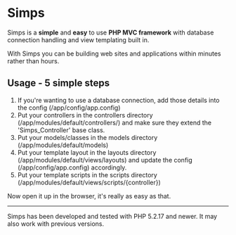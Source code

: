 # Simps

Simps is a **simple** and **easy** to use **PHP MVC framework** with database connection handling and view templating built in.

With Simps you can be building web sites and applications within minutes rather than hours.

## Usage - 5 simple steps

1. If you're wanting to use a database connection, add those details into the config (/app/config/app.config)
2. Put your controllers in the controllers directory (/app/modules/default/controllers/) and make sure they extend the 'Simps_Controller' base class.
3. Put your models/classes in the models directory (/app/modules/default/models)
4. Put your template layout in the layouts directory (/app/modules/default/views/layouts) and update the config (/app/config/app.config) accordingly.
5. Put your template scripts in the scripts directory (/app/modules/default/views/scripts/{controller})

Now open it up in the browser, it's really as easy as that.


---

Simps has been developed and tested with PHP 5.2.17 and newer. It may also work with previous versions.
